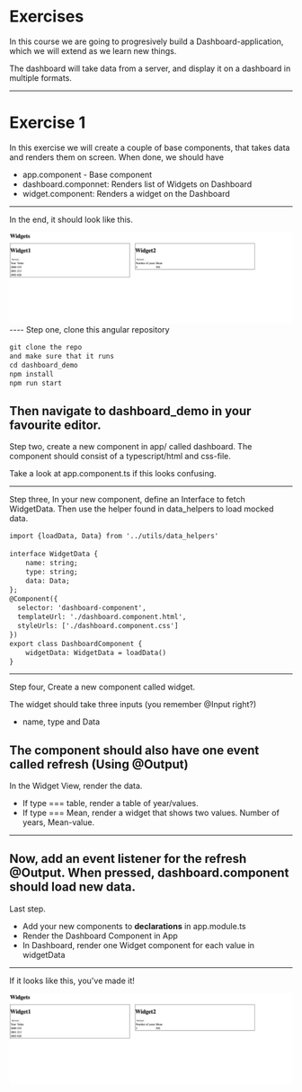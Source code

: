# Exercises

In this course we are going to progresively build a Dashboard-application,
which we will extend as we learn new things.

The dashboard will take data from a server, and display it on a dashboard
in multiple formats.

---
# Exercise 1

In this exercise we will create a couple of base components, that takes data
and renders them on screen. When done, we should have

* app.component - Base component
* dashboard.componnet: Renders list of Widgets on Dashboard
* widget.component: Renders a widget on the Dashboard

----
In the end, it should look like this.

<img src="img/end.png">
----
Step one, clone this angular repository

```
git clone the repo
and make sure that it runs
cd dashboard_demo
npm install
npm run start
```

Then navigate to dashboard_demo in your favourite editor. 
----
Step two, create a new component in app/ called dashboard.
The component should consist of a typescript/html and css-file.

Take a look at app.component.ts if this looks confusing.

----
Step three,
In your new component, define an Interface to fetch WidgetData.
Then use the helper found in data_helpers to load mocked data.

```
import {loadData, Data} from '../utils/data_helpers'

interface WidgetData {
    name: string;
    type: string;
    data: Data;
};
@Component({
  selector: 'dashboard-component',
  templateUrl: './dashboard.component.html',
  styleUrls: ['./dashboard.component.css']
})
export class DashboardComponent {
    widgetData: WidgetData = loadData()
}
```
----
Step four,
Create a new component called widget.

The widget should take three inputs (you remember @Input right?)

* name, type and Data

The component should also have one event called refresh (Using @Output)
----

In the Widget View, render the data.

* If type === table, render a table of year/values.
* If type === Mean, render a widget that shows two values. Number of years, Mean-value.
----
Now, add an event listener for the refresh @Output.
When pressed, dashboard.component should load new data.
----
Last step. 

* Add your new components to **declarations** in app.module.ts
* Render the Dashboard Component in App
* In Dashboard, render one Widget component for each value in widgetData
----
If it looks like this, you've made it!

<img src="img/end.png">

